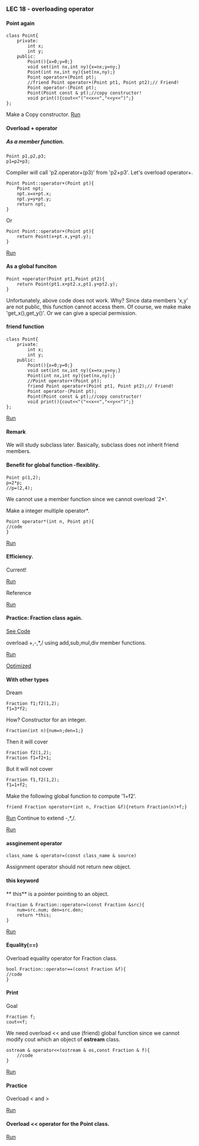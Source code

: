 ### LEC 18 - overloading operator

#### Point again
```
class Point{
    private:
        int x;
        int y;
    public:
        Point(){x=0;y=0;}
        void set(int nx,int ny){x=nx;y=ny;}
        Point(int nx,int ny){set(nx,ny);}
        Point operator+(Point pt);
        //friend Point operator+(Point pt1, Point pt2);// Friend!
        Point operator-(Point pt);
        Point(Point const & pt);//copy constructor!
        void print(){cout<<"("<<x<<","<<y<<")";}
};
```
Make a Copy constructor.
[Run](http://cpp.sh/9huw)


#### Overload + operator

##### As a member function.
```
Point p1,p2,p3;
p1=p2+p3;
```
Compiler will call 'p2.operator+(p3)' from  'p2+p3'. 
Let's overload operator+.
```
Point Point::operator+(Point pt){
    Point npt;
    npt.x=x+pt.x;
    npt.y=y+pt.y;
    return npt;
}
```
Or
```
Point Point::operator+(Point pt){
    return Point(x+pt.x,y+pt.y);
}
```
[Run](http://cpp.sh/232l)
#### As a global funciton
```
Point +operator(Point pt1,Point pt2){
    return Point(pt1.x+pt2.x,pt1.y+pt2.y);
}
```
Unfortunately, above code does not work. Why?
Since data members 'x,y' are not public, this function cannot access them.
Of course, we make make 'get_x(),get_y()'. Or we can give a special permission.

#### friend function
```
class Point{
    private:
        int x;
        int y;
    public:
        Point(){x=0;y=0;}
        void set(int nx,int ny){x=nx;y=ny;}
        Point(int nx,int ny){set(nx,ny);}
        //Point operator+(Point pt);
        friend Point operator+(Point pt1, Point pt2);// Friend!
        Point operator-(Point pt);
        Point(Point const & pt);//copy constructor!
        void print(){cout<<"("<<x<<","<<y<<")";}
};
```
[Run](http://cpp.sh/3tgb)

#### Remark
We will study subclass later. Basically, subclass does not inherit friend members.

#### Benefit for global function -flexiblity.
```
Point p(1,2);
p=2*p;
//p=(2,4);
```
We cannot use a member function since we cannot overload '2*'.

Make a integer multiple operator*.
```
Point operator*(int n, Point pt){
//code
}
```
[Run](http://cpp.sh/6ton)

#### Efficiency.
Current! 

[Run](http://cpp.sh/8ueu)

Reference

[Run](http://cpp.sh/2lyg)

#### Practice: Fraction class again.
[See Code](http://cpp.sh/4tic)

overload +,-,*,/ using add,sub,mul,div member functions.


[Run](http://cpp.sh/6wdh)

[Optimized](http://cpp.sh/5kf7)

#### With other types
Dream
```
Fraction f1;f2(1,2);
f1=3*f2;
```
How?
Constructor for an integer.
```
Fraction(int n){num=n;den=1;}
```
Then it will cover
```
Fraction f2(1,2);
Fraction f1=f2+1;
```
But it will not cover
```
Fraction f1,f2(1,2);
f1=1+f2;
```
Make the following global function to compute '1+f2'.
```
friend Fraction operator+(int n, Fraction &f){return Fraction(n)+f;}
```
[Run](http://cpp.sh/5vb5)
Continue to extend -,*,/.

[Run](http://cpp.sh/8ver)


#### assginement operator
```
class_name & operator=(const class_name & source)
```
Assignment operator should not return new object.

#### this keyword
** this** is a pointer pointing to an object.

```
Fraction & Fraction::operator=(const Fraction &src){
    num=src.num; den=src.den;
    return *this;
}
```
[Run](http://cpp.sh/3if4)

#### Equality(==)
Overload equality operator for Fraction class.
```
bool Fraction::operator==(const Fraction &f){
//code
}
```
#### Print
Goal
```
Fraction f;
cout<<f;
```
We need overload << and use (friend) global function since we cannot modify cout which an object of **ostream** class.
```
ostream & operator<<(ostream & os,const Fraction & f){
    //code
}
```
[Run](http://cpp.sh/3b6y)

#### Practice
Overload < and >

[Run](http://cpp.sh/7eie)

#### Overload << operator for the Point class.

[Run](http://cpp.sh/9fts)
